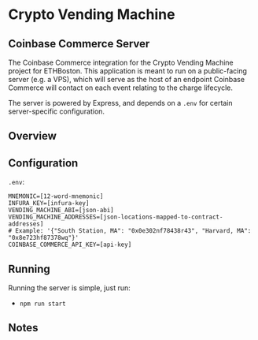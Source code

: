 # Crypto Vending Machine
## Coinbase Commerce Server
The Coinbase Commerce integration for the Crypto Vending Machine project for ETHBoston. This application is meant to run on a public-facing server (e.g. a VPS), which will serve as the host of an endpoint Coinbase Commerce will contact on each event relating to the charge lifecycle.

The server is powered by Express, and depends on a `.env` for certain server-specific configuration.

## Overview

## Configuration

`.env`:

```
MNEMONIC=[12-word-mnemonic]
INFURA_KEY=[infura-key]
VENDING_MACHINE_ABI=[json-abi]
VENDING_MACHINE_ADDRESSES=[json-locations-mapped-to-contract-addresses]
# Example: '{"South Station, MA": "0x0e302nf78438r43", "Harvard, MA": "0x8e723hf87378wq"}'
COINBASE_COMMERCE_API_KEY=[api-key]
```

## Running
Running the server is simple, just run:
  * `npm run start`

## Notes
